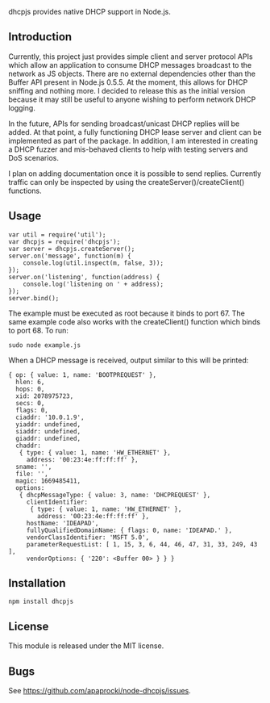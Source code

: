 dhcpjs provides native DHCP support in Node.js.

## Introduction

Currently, this project just provides simple client and server protocol APIs
which allow an application to consume DHCP messages broadcast to the network
as JS objects.  There are no external dependencies other than the Buffer API present in Node.js 0.5.5.  At the moment, this allows for DHCP sniffing and
nothing more.  I decided to release this as the initial version because it
may still be useful to anyone wishing to perform network DHCP logging.

In the future, APIs for sending broadcast/unicast DHCP replies will be added.
At that point, a fully functioning DHCP lease server and client can be
implemented as part of the package.  In addition, I am interested in creating
a DHCP fuzzer and mis-behaved clients to help with testing servers and DoS
scenarios.

I plan on adding documentation once it is possible to send replies. Currently
traffic can only be inspected by using the createServer()/createClient()
functions.

## Usage

    var util = require('util');
    var dhcpjs = require('dhcpjs');
    var server = dhcpjs.createServer();
    server.on('message', function(m) {
        console.log(util.inspect(m, false, 3));
    });
    server.on('listening', function(address) {
        console.log('listening on ' + address);
    });
    server.bind();

The example must be executed as root because it binds to port 67.  The same
example code also works with the createClient() function which binds to port
68. To run:

    sudo node example.js

When a DHCP message is received, output similar to this will be printed:

    { op: { value: 1, name: 'BOOTPREQUEST' },
      hlen: 6,
      hops: 0,
      xid: 2078975723,
      secs: 0,
      flags: 0,
      ciaddr: '10.0.1.9',
      yiaddr: undefined,
      siaddr: undefined,
      giaddr: undefined,
      chaddr: 
       { type: { value: 1, name: 'HW_ETHERNET' },
         address: '00:23:4e:ff:ff:ff' },
      sname: '',
      file: '',
      magic: 1669485411,
      options: 
       { dhcpMessageType: { value: 3, name: 'DHCPREQUEST' },
         clientIdentifier: 
          { type: { value: 1, name: 'HW_ETHERNET' },
            address: '00:23:4e:ff:ff:ff' },
         hostName: 'IDEAPAD',
         fullyQualifiedDomainName: { flags: 0, name: 'IDEAPAD.' },
         vendorClassIdentifier: 'MSFT 5.0',
         parameterRequestList: [ 1, 15, 3, 6, 44, 46, 47, 31, 33, 249, 43 ],
         vendorOptions: { '220': <Buffer 00> } } }

## Installation

    npm install dhcpjs

## License

This module is released under the MIT license.

## Bugs

See <https://github.com/apaprocki/node-dhcpjs/issues>.
